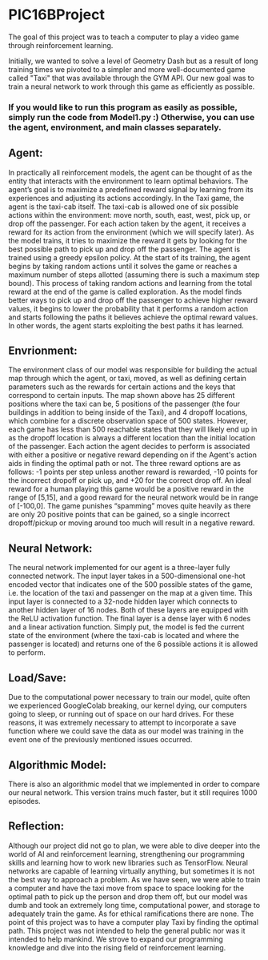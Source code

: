 # PIC16BProject

The goal of this project was to teach a computer to play a video game through reinforcement learning. 

Initially, we wanted to solve a level of Geometry Dash but as a result of long training times we pivoted to a simpler and more well-documented game called "Taxi" that was available through the GYM API. Our new goal was to train a neural network to work through this game as efficiently as possible.

### If you would like to run this program as easily as possible, simply run the code from Model1.py :) Otherwise, you can use the agent, environment, and main classes separately.

## Agent:

In practically all reinforcement models, the agent can be thought of as the entity that interacts with the environment to learn optimal behaviors. The agent’s goal is to maximize a predefined reward signal by learning from its experiences and adjusting its actions accordingly. In the Taxi game, the agent is the taxi-cab itself. The taxi-cab is allowed one of six possible actions within the environment: move north, south, east, west, pick up, or drop off the passenger. For each action taken by the agent, it receives a reward for its action from the environment (which we will specify later). As the model trains, it tries to maximize the reward it gets by looking for the best possible path to pick up and drop off the passenger. The agent is trained using a greedy epsilon policy. At the start of its training, the agent begins by taking random actions until it solves the game or reaches a maximum number of steps allotted (assuming there is such a maximum step bound). This process of taking random actions and learning from the total reward at the end of the game is called exploration. As the model finds better ways to pick up and drop off the passenger to achieve higher reward values, it begins to lower the probability that it performs a random action and starts following the paths it believes achieve the optimal reward values. In other words, the agent starts exploiting the best paths it has learned.

## Envrionment:

The environment class of our model was responsible for building the actual map through which the agent, or taxi, moved, as well as defining certain parameters such as the rewards for certain actions and the keys that correspond to certain inputs. The map shown above has 25 different positions where the taxi can be, 5 positions of the passenger (the four buildings in addition to being inside of the Taxi), and 4 dropoff locations, which combine for a discrete observation space of 500 states. However, each game has less than 500 reachable states that they will likely end up in as the dropoff location is always a different location than the initial location of the passenger. Each action the agent decides to perform is associated with either a positive or negative reward depending on if the Agent's action aids in finding the optimal path or not. The three reward options are as follows: -1 points per step unless another reward is rewarded, -10 points for the incorrect dropoff or pick up, and +20 for the correct drop off. An ideal reward for a human playing this game would be a positive reward in the range of [5,15], and a good reward for the neural network would be in range of [-100,0]. The game punishes “spamming” moves quite heavily as there are only 20 positive points that can be gained, so a single incorrect dropoff/pickup or moving around too much will result in a negative reward.

## Neural Network:

The neural network implemented for our agent is a three-layer fully connected network. The input layer takes in a 500-dimensional one-hot encoded vector that indicates one of the 500 possible states of the game, i.e. the location of the taxi and passenger on the map at a given time. This input layer is connected to a 32-node hidden layer which connects to another hidden layer of 16 nodes. Both of these layers are equipped with the ReLU activation function. The final layer is a dense layer with 6 nodes and a linear activation function. Simply put, the model is fed the current state of the environment (where the taxi-cab is located and where the passenger is located) and returns one of the 6 possible actions it is allowed to perform.

## Load/Save:

Due to the computational power necessary to train our model, quite often we experienced GoogleColab breaking, our kernel dying, our computers going to sleep, or running out of space on our hard drives. For these reasons, it was extremely necessary to attempt to incorporate a save function where we could save the data as our model was training in the event one of the previously mentioned issues occurred.

## Algorithmic Model:

There is also an algorithmic model that we implemented in order to compare our neural network. This version trains much faster, but it still requires 1000 episodes.

## Reflection:

Although our project did not go to plan, we were able to dive deeper into the world of AI and reinforcement learning, strengthening our programming skills and learning how to work new libraries such as TensorFlow. Neural networks are capable of learning virtually anything, but sometimes it is not the best way to approach a problem. As we have seen, we were able to train a computer and have the taxi move from space to space looking for the optimal path to pick up the person and drop them off, but our model was dumb and took an extremely long time, computational power, and storage to adequately train the game. As for ethical ramifications there are none. The point of this project was to have a computer play Taxi by finding the optimal path. This project was not intended to help the general public nor was it intended to help mankind. We strove to expand our programming knowledge and dive into the rising field of reinforcement learning. 
